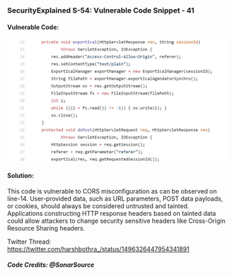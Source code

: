 ### SecurityExplained S-54: Vulnerable Code Snippet - 41

#### Vulnerable Code: 

![Vulnerable Code](../media/code-41.jpg)


#### Solution: 

This code is vulnerable to CORS misconfiguration as can be observed on line-14. User-provided data, such as URL parameters, POST data payloads, or cookies, should always be considered untrusted and tainted. Applications constructing HTTP response headers based on tainted data could allow attackers to change security sensitive headers like Cross-Origin Resource Sharing headers.

Twitter Thread: https://twitter.com/harshbothra_/status/1496326447954341891

##### Code Credits: @SonarSource